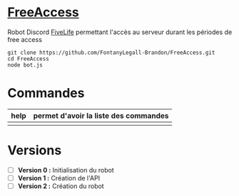 # [FreeAccess](http://scarface06.xyz/bot/FreeAccess)

Robot Discord [FiveLife](https://gta-fivelife.fr) permettant l'accès au serveur durant les périodes de free access

    git clone https://github.com/FontanyLegall-Brandon/FreeAccess.git
    cd FreeAccess
    node bot.js

# Commandes

| help | permet d'avoir la liste des commandes  |
|--|--|
|  |  |


# Versions

 - [ ] **Version 0 :** Initialisation du robot
 - [ ] **Version 1 :** Création de l'API
 - [ ] **Version 2 :** Création du robot
